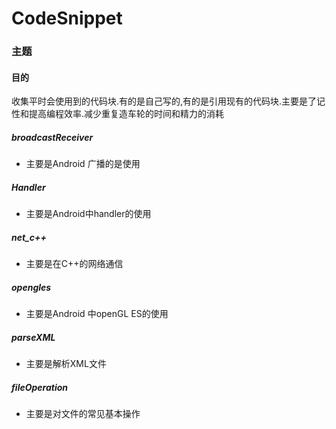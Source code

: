 # CodeSnippet

### 主题

#### 目的
收集平时会使用到的代码块.有的是自己写的,有的是引用现有的代码块.主要是了记性和提高编程效率.减少重复造车轮的时间和精力的消耗

##### broadcastReceiver
- 主要是Android 广播的是使用
##### Handler
- 主要是Android中handler的使用
##### net_c++
- 主要是在C++的网络通信
##### opengles
- 主要是Android 中openGL ES的使用
##### parseXML
- 主要是解析XML文件
##### fileOperation 
- 主要是对文件的常见基本操作
